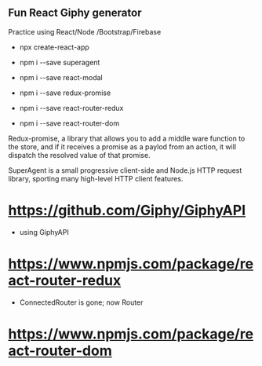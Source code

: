 ## Fun React Giphy generator

Practice using React/Node /Bootstrap/Firebase

- npx create-react-app

- npm i --save superagent

- npm i --save react-modal

- npm i --save redux-promise

- npm i --save react-router-redux

- npm i --save react-router-dom

Redux-promise, a library that allows you to add a middle ware function to the store, and if it receives a promise as a paylod from an action, it will dispatch the resolved value of that promise.


SuperAgent is a small progressive client-side and Node.js HTTP request library, sporting many high-level HTTP client features.

# https://github.com/Giphy/GiphyAPI
 - using GiphyAPI

 # https://www.npmjs.com/package/react-router-redux
  - ConnectedRouter is gone; now Router

 # https://www.npmjs.com/package/react-router-dom

